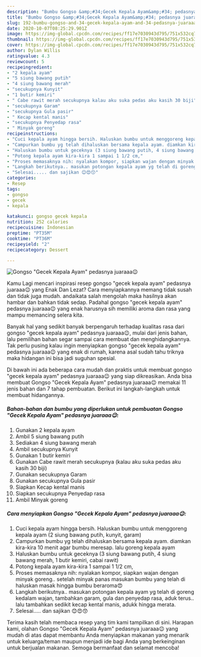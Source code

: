 ```yaml
---
description: "Bumbu Gongso &amp;#34;Gecek Kepala Ayam&amp;#34; pedasnya juaraaa😉 | Bahan Membuat Gongso &amp;#34;Gecek Kepala Ayam&amp;#34; pedasnya juaraaa😉 Yang Sedap"
title: "Bumbu Gongso &amp;#34;Gecek Kepala Ayam&amp;#34; pedasnya juaraaa😉 | Bahan Membuat Gongso &amp;#34;Gecek Kepala Ayam&amp;#34; pedasnya juaraaa😉 Yang Sedap"
slug: 192-bumbu-gongso-and-34-gecek-kepala-ayam-and-34-pedasnya-juaraaa-bahan-membuat-gongso-and-34-gecek-kepala-ayam-and-34-pedasnya-juaraaa-yang-sedap
date: 2020-10-07T08:25:29.901Z
image: https://img-global.cpcdn.com/recipes/ff17e7030943d795/751x532cq70/gongso-gecek-kepala-ayam-pedasnya-juaraaa😉-foto-resep-utama.jpg
thumbnail: https://img-global.cpcdn.com/recipes/ff17e7030943d795/751x532cq70/gongso-gecek-kepala-ayam-pedasnya-juaraaa😉-foto-resep-utama.jpg
cover: https://img-global.cpcdn.com/recipes/ff17e7030943d795/751x532cq70/gongso-gecek-kepala-ayam-pedasnya-juaraaa😉-foto-resep-utama.jpg
author: Dylan Willis
ratingvalue: 4.3
reviewcount: 5
recipeingredient:
- "2 kepala ayam"
- "5 siung bawang putih"
- "4 siung bawang merah"
- "secukupnya Kunyit"
- "1 butir kemiri"
- " Cabe rawit merah secukupnya kalau aku suka pedas aku kasih 30 biji"
- "secukupnya Garam"
- "secukupnya Gula pasir"
- " Kecap kental manis"
- "secukupnya Penyedap rasa"
- " Minyak goreng"
recipeinstructions:
- "Cuci kepala ayam hingga bersih. Haluskan bumbu untuk menggoreng kepala ayam (2 siung bawang putih, kunyit, garam)"
- "Campurkan bumbu yg telah dihaluskan bersama kepala ayam. diamkan kira-kira 10 menit agar bumbu meresap. lalu goreng kepala ayam"
- "Haluskan bumbu untuk geceknya (3 siung bawang putih, 4 siung bawang merah, 1 butir kemiri, cabai rawit)"
- "Potong kepala ayam kira-kira 1 sampai 1 1/2 cm,"
- "Proses memasaknya nih: nyalakan kompor, siapkan wajan dengan minyak goreng.. setelah minyak panas masukan bumbu yang telah di haluskan masak hingga bumbu beraroma😍"
- "Langkah berikutnya.. masukan potongan kepala ayam yg telah di goreng kedalam wajan, tambahkan garam, gula dan penyedap rasa, aduk terus.. lalu tambahkan sedikit kecap kental manis, adukk hingga merata."
- "Selesai..... dan sajikan 😊😍😙"
categories:
- Resep
tags:
- gongso
- gecek
- kepala

katakunci: gongso gecek kepala 
nutrition: 252 calories
recipecuisine: Indonesian
preptime: "PT35M"
cooktime: "PT36M"
recipeyield: "2"
recipecategory: Dessert

---
```



![Gongso &#34;Gecek Kepala Ayam&#34; pedasnya juaraaa😉](https://img-global.cpcdn.com/recipes/ff17e7030943d795/751x532cq70/gongso-gecek-kepala-ayam-pedasnya-juaraaa😉-foto-resep-utama.jpg)

Kamu Lagi mencari inspirasi resep gongso &#34;gecek kepala ayam&#34; pedasnya juaraaa😉 yang Enak Dan Lezat? Cara menyiapkannya memang tidak susah dan tidak juga mudah. andaikata salah mengolah maka hasilnya akan hambar dan bahkan tidak sedap. Padahal gongso &#34;gecek kepala ayam&#34; pedasnya juaraaa😉 yang enak harusnya sih memiliki aroma dan rasa yang mampu memancing selera kita.



Banyak hal yang sedikit banyak berpengaruh terhadap kualitas rasa dari gongso &#34;gecek kepala ayam&#34; pedasnya juaraaa😉, mulai dari jenis bahan, lalu pemilihan bahan segar sampai cara membuat dan menghidangkannya. Tak perlu pusing kalau ingin menyiapkan gongso &#34;gecek kepala ayam&#34; pedasnya juaraaa😉 yang enak di rumah, karena asal sudah tahu triknya maka hidangan ini bisa jadi suguhan spesial.


Di bawah ini ada beberapa cara mudah dan praktis untuk membuat gongso &#34;gecek kepala ayam&#34; pedasnya juaraaa😉 yang siap dikreasikan. Anda bisa membuat Gongso &#34;Gecek Kepala Ayam&#34; pedasnya juaraaa😉 memakai 11 jenis bahan dan 7 tahap pembuatan. Berikut ini langkah-langkah untuk membuat hidangannya.

<!--inarticleads1-->

##### Bahan-bahan dan bumbu yang diperlukan untuk pembuatan Gongso &#34;Gecek Kepala Ayam&#34; pedasnya juaraaa😉:

1. Gunakan 2 kepala ayam
1. Ambil 5 siung bawang putih
1. Sediakan 4 siung bawang merah
1. Ambil secukupnya Kunyit
1. Gunakan 1 butir kemiri
1. Gunakan  Cabe rawit merah secukupnya (kalau aku suka pedas aku kasih 30 biji)
1. Gunakan secukupnya Garam
1. Gunakan secukupnya Gula pasir
1. Siapkan  Kecap kental manis
1. Siapkan secukupnya Penyedap rasa
1. Ambil  Minyak goreng




<!--inarticleads2-->

##### Cara menyiapkan Gongso &#34;Gecek Kepala Ayam&#34; pedasnya juaraaa😉:

1. Cuci kepala ayam hingga bersih. Haluskan bumbu untuk menggoreng kepala ayam (2 siung bawang putih, kunyit, garam)
1. Campurkan bumbu yg telah dihaluskan bersama kepala ayam. diamkan kira-kira 10 menit agar bumbu meresap. lalu goreng kepala ayam
1. Haluskan bumbu untuk geceknya (3 siung bawang putih, 4 siung bawang merah, 1 butir kemiri, cabai rawit)
1. Potong kepala ayam kira-kira 1 sampai 1 1/2 cm,
1. Proses memasaknya nih: nyalakan kompor, siapkan wajan dengan minyak goreng.. setelah minyak panas masukan bumbu yang telah di haluskan masak hingga bumbu beraroma😍
1. Langkah berikutnya.. masukan potongan kepala ayam yg telah di goreng kedalam wajan, tambahkan garam, gula dan penyedap rasa, aduk terus.. lalu tambahkan sedikit kecap kental manis, adukk hingga merata.
1. Selesai..... dan sajikan 😊😍😙




Terima kasih telah membaca resep yang tim kami tampilkan di sini. Harapan kami, olahan Gongso &#34;Gecek Kepala Ayam&#34; pedasnya juaraaa😉 yang mudah di atas dapat membantu Anda menyiapkan makanan yang menarik untuk keluarga/teman maupun menjadi ide bagi Anda yang berkeinginan untuk berjualan makanan. Semoga bermanfaat dan selamat mencoba!
